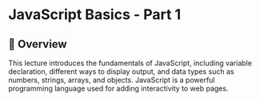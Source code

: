 # JavaScript Basics - Part 1

## 📌 Overview

This lecture introduces the fundamentals of JavaScript, including variable declaration, different ways to display output, and data types such as numbers, strings, arrays, and objects. JavaScript is a powerful programming language used for adding interactivity to web pages.
